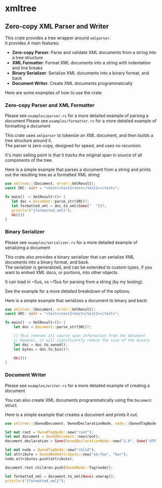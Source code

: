 <!-- cargo-rdme start -->

# xmltree
## Zero-copy XML Parser and Writer

This crate provides a tree wrapper around `xmlparser`.  
It provides 4 main features:
- **Zero-copy Parser**: Parse and validate XML documents from a string into a tree structure
- **XML Formatter**: Format XML documents into a string with indentation and line breaks
- **Binary Serializer**: Serialize XML documents into a binary format, and back
- **Document Writer**: Create XML documents programmatically

Here are some examples of how to use the crate

### Zero-copy Parser and XML Formatter
Please see `examples/parser.rs` for a more detailed example of parsing a document
Please see `examples/formatter.rs` for a more detailed example of formatting a document

This crate uses `xmlparser` to tokenize an XML document, and then builds a tree structure around it.  
The parser is zero-copy, designed for speed, and uses no recursion.

It's main selling point is that it tracks the original span in source of all components of the tree.

Here is a simple example that parses a document from a string and prints out the resulting tree as a formatted XML string:

```rust
use xmltree::{Document, error::XmlResult};
const SRC: &str = "<test><test2>test</test2></test>";

fn main() -> XmlResult<()> {
   let doc = Document::parse_str(SRC)?;
   let formatted_xml = doc.to_xml(Some("  "))?;
   println!("{formatted_xml}");
   Ok(())
}
```

### Binary Serializer
Please see `examples/serializer.rs` for a more detailed example of serializing a document

This crate also provides a binary serializer that can serialize XML documents into a binary format, and back.  
The serializer is generalized, and can be extended to custom types, if you want to embed XML docs, or portions, into other objects.

It can load in ~5us, vs ~15us for parsing from a string (by my testing).

See the example for a more detailed breakdown of the options.

Here is a simple example that serializes a document to binary and back:
```rust
use xmltree::{Document, error::XmlResult};
const SRC: &str = "<test><test2>test</test2></test>";

fn main() -> XmlResult<()> {
    let doc = Document::parse_str(SRC)?;

    // This removes all source span information from the document
    // However, it will significantly reduce the size of the binary
    let doc = doc.to_owned();
    let bytes = doc.to_bin()?;

    Ok(())
}
```

### Document Writer
Please see `examples/writer.rs` for a more detailed example of creating a document

You can also create XML documents programmatically using the `Document` struct.

Here is a simple example that creates a document and prints it out:
```rust
use xmltree::{OwnedDocument, OwnedDeclarationNode, node::{OwnedTagNode, OwnedNodeAttribute, OwnedNode}};

let mut root = OwnedTagNode::new("root");
let mut document = OwnedDocument::new(root);
document.declaration = Some(OwnedDeclarationNode::new("1.0", Some("UTF-8"), None));

let mut node = OwnedTagNode::new("child");
let attribute = OwnedNodeAttribute::new("xm:foo", "bar");
node.attributes.push(attribute);

document.root.children.push(OwnedNode::Tag(node));

let formatted_xml = document.to_xml(None).unwrap();
println!("{formatted_xml}");
```

<!-- cargo-rdme end -->
